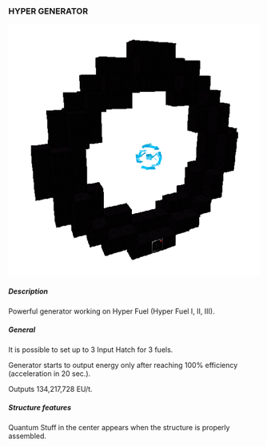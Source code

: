 ### HYPER GENERATOR

![LOGO](media/gregtech/NQ_HYPER.png)

##### Description

Powerful generator working on Hyper Fuel (Hyper Fuel I, II, III).

##### General

It is possible to set up to 3 Input Hatch for 3 fuels.

Generator starts to output energy only after reaching 100% efficiency (acceleration in 20 sec.).

Outputs 134,217,728 EU/t.

##### Structure features

Quantum Stuff in the center appears when the structure is properly assembled.
